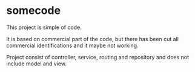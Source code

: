 # somecode

<p>This project is simple of code.</p>
<p>It is based on commercial part of the code, but there has been cut all commercial identifications and it maybe not working.</p>
<p>Project consist of controller, service, routing and repository and does not include model and view.</p>
